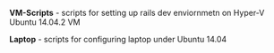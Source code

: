 **VM-Scripts** - scripts for setting up rails dev enviornmetn on Hyper-V Ubuntu 14.04.2 VM


**Laptop** - scripts for configuring laptop under Ubuntu 14.04
